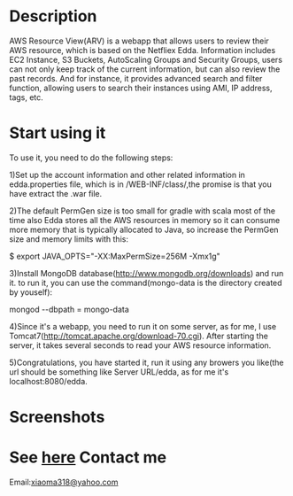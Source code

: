 Description
==============
AWS Resource View(ARV) is a webapp that allows users to review their AWS resource, which is based on the Netfliex Edda. Information includes EC2 Instance, S3 Buckets, AutoScaling Groups and Security Groups, users can not only keep track of the current information, but can also review the past records. And for instance, it provides advanced search and filter function, allowing users to search their instances using AMI, IP address, tags, etc.

Start using it
====================
To use it, you need to do the following steps:

1)Set up the account information and other related information in edda.properties file, which is in /WEB-INF/class/,the promise is that you have extract the .war file.

2)The default PermGen size is too small for gradle with scala most of the time also Edda stores all the AWS resources in memory so it can consume more memory that is typically allocated to Java, so increase the PermGen size and memory limits with this:

 $ export JAVA_OPTS="-XX:MaxPermSize=256M -Xmx1g"

3)Install MongoDB database(http://www.mongodb.org/downloads) and run it.
to run it, you can use the command(mongo-data is the directory created by youself): 
  
  mongod --dbpath = mongo-data

4)Since it's a webapp, you need to run it on some server, as for me, I use Tomcat7(http://tomcat.apache.org/download-70.cgi). After starting the server, it takes several seconds to read your AWS resource information. 

5)Congratulations, you have started it, run it using any browers you like(the url should be something like Server URL/edda, as for me it's localhost:8080/edda.

Screenshots
=================
See <a href ="https://docs.google.com/file/d/0B4HuB0nTzQgpTTQ4VFRUYWtlb2s/edit?usp=sharing">here</a>
Contact me
==================
Email:xiaoma318@yahoo.com
